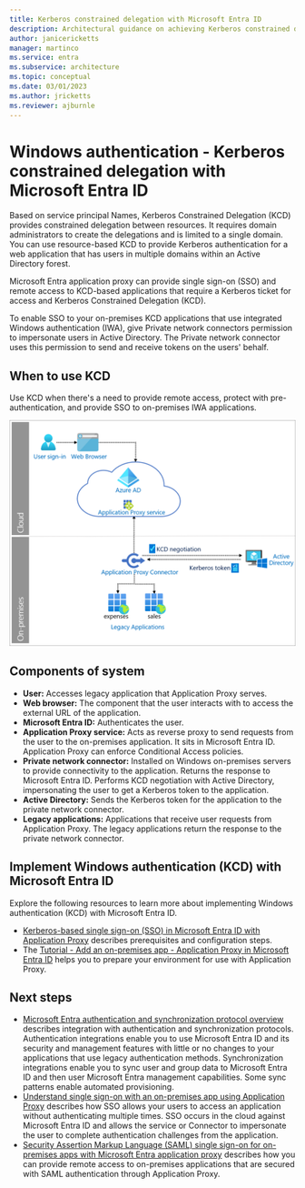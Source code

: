 ```yaml
---
title: Kerberos constrained delegation with Microsoft Entra ID
description: Architectural guidance on achieving Kerberos constrained delegation with Microsoft Entra ID.
author: janicericketts
manager: martinco
ms.service: entra
ms.subservice: architecture
ms.topic: conceptual
ms.date: 03/01/2023
ms.author: jricketts
ms.reviewer: ajburnle
---
```


# Windows authentication - Kerberos constrained delegation with Microsoft Entra ID

Based on service principal Names, Kerberos Constrained Delegation (KCD) provides constrained delegation between resources. It requires domain administrators to create the delegations and is limited to a single domain. You can use resource-based KCD to provide Kerberos authentication for a web application that has users in multiple domains within an Active Directory forest.

Microsoft Entra application proxy can provide single sign-on (SSO) and remote access to KCD-based applications that require a Kerberos ticket for access and Kerberos Constrained Delegation (KCD).

To enable SSO to your on-premises KCD applications that use integrated Windows authentication (IWA), give Private network connectors permission to impersonate users in Active Directory. The Private network connector uses this permission to send and receive tokens on the users' behalf.

## When to use KCD

Use KCD when there's a need to provide remote access, protect with pre-authentication, and provide SSO to on-premises IWA applications.

![Diagram of architecture](./media/authentication-patterns/kcd-auth.png)

## Components of system

- **User:** Accesses legacy application that Application Proxy serves.
- **Web browser:** The component that the user interacts with to access the external URL of the application.
- **Microsoft Entra ID:** Authenticates the user.
- **Application Proxy service:** Acts as reverse proxy to send requests from the user to the on-premises application. It sits in Microsoft Entra ID. Application Proxy can enforce Conditional Access policies.
- **Private network connector:** Installed on Windows on-premises servers to provide connectivity to the application. Returns the response to Microsoft Entra ID. Performs KCD negotiation with Active Directory, impersonating the user to get a Kerberos token to the application.
- **Active Directory:** Sends the Kerberos token for the application to the private network connector.
- **Legacy applications:** Applications that receive user requests from Application Proxy. The legacy applications return the response to the private network connector.

<a name='implement-windows-authentication-kcd-with-azure-ad'></a>

## Implement Windows authentication (KCD) with Microsoft Entra ID

Explore the following resources to learn more about implementing Windows authentication (KCD) with Microsoft Entra ID.

- [Kerberos-based single sign-on (SSO) in Microsoft Entra ID with Application Proxy](~/identity/app-proxy/how-to-configure-sso-with-kcd.md) describes prerequisites and configuration steps.
- The [Tutorial - Add an on-premises app - Application Proxy in Microsoft Entra ID](~/identity/app-proxy/application-proxy-add-on-premises-application.md) helps you to prepare your environment for use with Application Proxy.

## Next steps

- [Microsoft Entra authentication and synchronization protocol overview](auth-sync-overview.md) describes integration with authentication and synchronization protocols. Authentication integrations enable you to use Microsoft Entra ID and its security and management features with little or no changes to your applications that use legacy authentication methods. Synchronization integrations enable you to sync user and group data to Microsoft Entra ID and then user Microsoft Entra management capabilities. Some sync patterns enable automated provisioning.
- [Understand single sign-on with an on-premises app using Application Proxy](~/identity/app-proxy/how-to-configure-sso.md) describes how SSO allows your users to access an application without authenticating multiple times. SSO occurs in the cloud against Microsoft Entra ID and allows the service or Connector to impersonate the user to complete authentication challenges from the application.
- [Security Assertion Markup Language (SAML) single sign-on for on-premises apps with Microsoft Entra application proxy](~/identity/app-proxy/conceptual-sso-apps.md) describes how you can provide remote access to on-premises applications that are secured with SAML authentication through Application Proxy.
